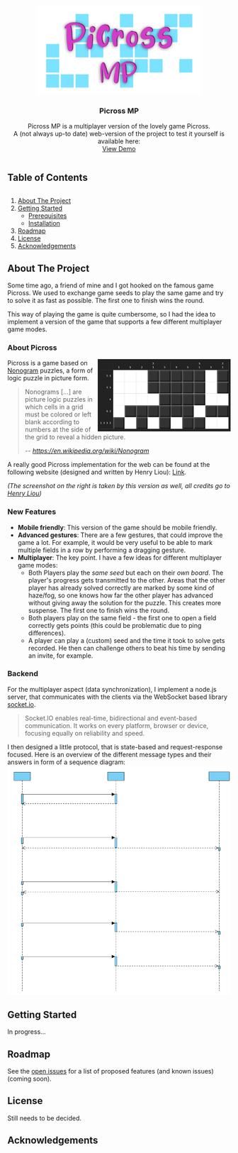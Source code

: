 <!-- PROJECT LOGO -->
<br />
<p align="center">
  <a href="https://github.com/fischly/picross-mp">
    <img src="images/logo.png" alt="Logo" width="370" height="200">
  </a>

  <h3 align="center">Picross MP</h3>

  <p align="center">
    Picross MP is a multiplayer version of the lovely game Picross. 
    <br />
    A (not always up-to date) web-version of the project to test it yourself is available here:
    <br />
    <a href="http://fischly.freemyip.com:7777">View Demo</a>
    <!-- <a href="https://github.com/github_username/repo_name"><strong>Explore the docs »</strong></a>
    <br />
    <br />
    
    ·
    <a href="https://github.com/github_username/repo_name/issues">Report Bug</a>
    ·
    <a href="https://github.com/github_username/repo_name/issues">Request Feature</a>-->
  </p>
</p>

<!-- TABLE OF CONTENTS -->
<summary><h2 style="display: inline-block">Table of Contents</h2></summary>
  <ol>
    <li>
      <a href="#about-the-project">About The Project</a>
    </li>
    <li>
      <a href="#getting-started">Getting Started</a>
      <ul>
        <li><a href="#prerequisites">Prerequisites</a></li>
        <li><a href="#installation">Installation</a></li>
      </ul>
    </li>
    <!--<li><a href="#usage">Usage</a></li>-->
    <li><a href="#roadmap">Roadmap</a></li>
    <!--<li><a href="#contributing">Contributing</a></li>-->
    <li><a href="#license">License</a></li>
    <!-- <li><a href="#contact">Contact</a></li>-->
    <li><a href="#acknowledgements">Acknowledgements</a></li>
  </ol>
  
  
  ## About The Project
  
  Some time ago, a friend of mine and I got hooked on the famous game Picross. We used to exchange game seeds to play the same game and try to solve it as fast as possible. The first one to finish wins the round.
  
  This way of playing the game is quite cumbersome, so I had the idea to implement a version of the game that supports a few different multiplayer game modes.
  
  ### About Picross
  <img src="images/picross_screenshot_liouh.com.png" alt="Picross Screenshot by Henry Liou" width="300" align="right" />
  
  Picross is a game based on [Nonogram](https://en.wikipedia.org/wiki/Nonogram) puzzles, a form of logic puzzle in picture form.
  
  > Nonograms [...] are picture logic puzzles in which cells in a grid must be colored or left blank according to numbers at the side of the grid to reveal a hidden picture.
  >
  > -- <cite>https://en.wikipedia.org/wiki/Nonogram</cite>
  
  A really good Picross implementation for the web can be found at the following website (designed and written by Henry Liou): [Link](http://liouh.com/picross/).
  
  *(The screenshot on the right is taken by this version as well, all credits go to [Henry Liou](http://liouh.com/home/))*
  
  ### New Features
  - **Mobile friendly**: This version of the game should be mobile friendly.
  - **Advanced gestures**: There are a few gestures, that could improve the game a lot. For example, it would be very useful to be able to mark multiple fields in a row by performing a dragging gesture.
  - **Multiplayer**: The key point. I have a few ideas for different multiplayer game modes:
      - Both Players play the *same seed* but each on their *own board*. The player's progress gets transmitted to the other. Areas that the other player has already solved correctly are marked by some kind of haze/fog, so one knows how far the other player has advanced without giving away the solution for the puzzle. This creates more suspense. The first one to finish wins the round.
      - Both players play on the same field - the first one to open a field correctly gets points (this could be problematic due to ping differences).
      - A player can play a (custom) seed and the time it took to solve gets recorded. He then can challenge others to beat his time by sending an invite, for example. 
  
  ### Backend
  For the multiplayer aspect (data synchronization), I implement a node.js server, that communicates with the clients via the WebSocket based library [socket.io](https://socket.io/).
  > Socket.IO enables real-time, bidirectional and event-based communication.
  > It works on every platform, browser or device, focusing equally on reliability and speed.
  
  I then designed a little protocol, that is state-based and request-response focused. Here is an overview of the different message types and their answers in form of a sequence diagram:
  <br>
  <img src="images/picross-mp-sequence.svg" alt="Logo" width="800">
  
  ## Getting Started
  In progress...
  
  ## Roadmap
  See the [open issues](https://github.com/fischly/picross-mp/issues) for a list of proposed features (and known issues) (coming soon). 
  
  ## License
  Still needs to be decided.
  
  ## Acknowledgements
